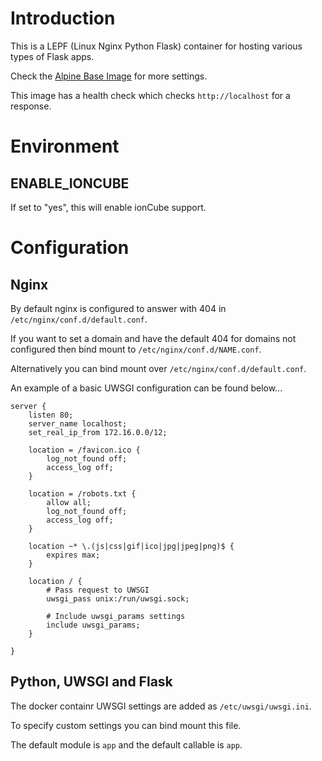 # Introduction

This is a LEPF (Linux Nginx Python Flask) container for hosting various types of Flask apps.

Check the [Alpine Base Image](https://gitlab.iitsp.com/allworldit/docker/alpine/README.md) for more settings.

This image has a health check which checks `http://localhost` for a response.


# Environment

## ENABLE_IONCUBE

If set to "yes", this will enable ionCube support.


# Configuration

## Nginx

By default nginx is configured to answer with 404 in `/etc/nginx/conf.d/default.conf`.

If you want to set a domain and have the default 404 for domains not configured then bind mount to
`/etc/nginx/conf.d/NAME.conf`.

Alternatively you can bind mount over `/etc/nginx/conf.d/default.conf`.

An example of a basic UWSGI configuration can be found below...
```
server {
	listen 80;
	server_name localhost;
	set_real_ip_from 172.16.0.0/12;

	location = /favicon.ico {
		log_not_found off;
		access_log off;
	}

	location = /robots.txt {
		allow all;
		log_not_found off;
		access_log off;
	}

	location ~* \.(js|css|gif|ico|jpg|jpeg|png)$ {
		expires max;
	}

	location / {
		# Pass request to UWSGI
		uwsgi_pass unix:/run/uwsgi.sock;

		# Include uwsgi_params settings
		include uwsgi_params;
	}

}
```

## Python, UWSGI and Flask

The docker containr UWSGI settings are added as `/etc/uwsgi/uwsgi.ini`.

To specify custom settings you can bind mount this file.

The default module is `app` and the default callable is `app`.


